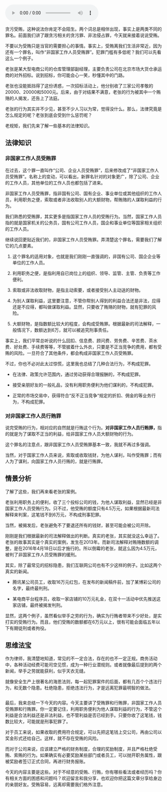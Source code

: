 <audio title="15 _ 受贿原来这么“容易”" src="https://static001.geekbang.org/resource/audio/69/fa/69a7a846bc20be9b489e03ddbcc460fa.mp3" controls="controls"></audio> 
<p>贪污受贿，这种说法你肯定不会陌生。两个词总是相伴出现，事实上是两类不同的罪名。前面我们讲了跟贪污相关的贪污罪、非法侵占罪，今天就来接着说说受贿。</p><p>不要以为受贿只是当官的需要担心的事情。事实上，受贿离我们生活非常近，因为还有一个罪名，叫作“非国家工作人员受贿罪”。犯罪门槛有多低呢？我们可以先看这么一个例子。</p><p>老张是某大型电商公司的仓库管理部副经理，主要负责公司在北京市场大货仓承运商的对外招标。说到招标，你可能会心一笑，秒懂其中的门路。</p><p>老张也没能抵挡得了这份诱惑，一次招标活动上，他分别收了三家公司孝敬的20000、20000和5000元。后来，由于对结果不满意，老张的行为被其中一个贿赂的人揭发，还告上了法庭。</p><p>老张的行为其实并不少见，甚至不少人习以为常，觉得没什么。那么，法律究竟是怎么规定的呢？老张到底会受到什么惩罚呢？</p><p>老规矩，我们先来了解一些基本的法律知识。</p><h2>法律知识</h2><h3>非国家工作人员受贿罪</h3><p>在过去，这个罪一直叫作“公司、企业人员受贿罪”，后来修改成了“非国家工作人员受贿罪”。名称上的变动，可以看出，新罪名针对的对象更广，除了公司、企业的工作人员，其他单位的工作人员也都包括了进来。</p><p>非国家工作人员受贿罪，指非国有公司、国有企业、事业单位或其他组织的工作人员，利用职务之便，索取或者非法收取别人的大额财物，帮贿赂的人谋取利益的行为。</p><!-- [[[read_end]]] --><p>我们熟悉的受贿罪，其实更多是指国家工作人员的受贿行为。当然，国家工作人员指的就是国家机关的公务员，国有公司工作人员，国企和事业单位等国家相关组织的工作人员。</p><p>继续说回更贴近我们的，非国家工作人员受贿罪。弄清楚这个罪名，需要我们了解它的几点要素。</p><ol>
<li>
<p>这个罪名的适用对象，也就是我们刚刚一直强调的，非国有公司、国企企业等单位的工作人员。</p>
</li>
<li>
<p>利用职务之便，是指利用自已岗位上的组织、领导、监管、主管、负责等工作便利。</p>
</li>
<li>
<p>索取或非法收取财物，是指主动索要，或者接受别人主动送的财物。</p>
</li>
<li>
<p>为别人谋取利益，这里要注意，不管你帮别人得到的利益合法还是非法，应得还是不应得，都叫做谋取利益。显然，只要收了贿赂的财物，就有犯罪的风险。</p>
</li>
<li>
<p>大额财物，是指数额比较大的程度，会构成受贿罪。根据最新的司法解释，一般情况下，数额达到6万，就可以被追究刑事责任。</p>
</li>
</ol><p>事实上，我们平常总听说的什么回扣、信息费、顾问费、劳务费、辛苦费、茶水费、好处费、手续费等等，不管披着什么外衣，只要是不正当竞争的费用，都有受贿的风险。一旦符合了其他条件，都会构成非国家工作人员受贿罪。</p><p>不过，你也不必对此太过惊慌，这里我也总结了几种合法行为，不构成犯罪。</p><ul>
<li>
<p>在法律、政策允许范围内，通过劳动获得合理报酬的，不构成犯罪。</p>
</li>
<li>
<p>接受亲朋好友的一般礼品，没有利用职务便利为他们谋利的，不构成犯罪。</p>
</li>
<li>
<p>正常的市场交易中，获得符合“反不正当竞争“规定的折扣、佣金的等业务行为，不构成犯罪。</p>
</li>
</ul><h3>对非国家工作人员行贿罪</h3><p>说完受贿的行为，相对应的自然就是行贿这个行为。<strong>对非国家工作人员行贿罪，</strong>指的就是为了谋取不正当的利益，给非国家工作人员大额财物的行为。</p><p>这个罪名的注意点，跟非国家工作人员受贿罪基本一致，我就不再过多强调。</p><p>当然，对于国家工作人员来说，索取或收取钱财，为他人谋利，叫作受贿罪；而有人为了谋利，向国家工作人员行贿的，就是行贿罪。</p><h2>情景分析</h2><p>了解了这些，我们再来看老张的案例。</p><p>老张利用职务上的便利，收了三个投标公司的钱，为他人谋取利益，显然已经是非国家工作人员受贿行为。只不过，他受贿的额度只有4.5万元，如果根据最新司法解释来判案，这笔钱不到6万元，不构成刑事犯罪。</p><p>当然，被揭发后，老张避免不了要退还所有的钱财，甚至可能会被公司开除。</p><p>刚刚是我们根据最新的司法解释做出的判断。真实的老张，其实就没这么幸运了。老张的故事其实是个真实的案例，发生在2013年。而新司法解释对贿赂数额的调整，是在2016年4月18日以后才施行的。所以倒霉的老张，就这么因为4.5万元，被判了非国家工作人员受贿罪的缓刑。</p><p>其实，除了最常见的招标隐患，我们互联网公司也有不少这样的例子。比如这两个真实的新闻。</p><ul>
<li>
<p>腾讯某公司员工，收取16万元红包，在发布的新闻稿件前，加了某博彩公司的名字，最终最判刑。</p>
</li>
<li>
<p>某电商平台程序员，收取一家店铺的10万元礼金，在双十一活动中优先推送这家店铺，最终被揭发判刑。</p>
</li>
</ul><p>显然，这两个例子，虽然看似举手之劳的行为，确实为行贿者带来不少好处，是实打实的受贿行为。而且，他们受贿的数额都在6万元以上，很有可能会面临五年以下有期徒刑或者拘役。</p><h2>思维法宝</h2><p>作为律师，我清楚地知道，常见的不一定合法，存在的也不一定正规。商务活动中，各种活动经费可能司空见惯，成为一种行业潜规则。或者就像最后提到的两个新闻，举手之劳就能获利，似乎天衣无缝。</p><p>就像安全生产上很著名的海恩法则，每一起犯罪案件的后面，都有几百个个违法行为，和无数个隐患。杜绝隐患，拒绝违法行为，才是远离犯罪最明智的做法。</p><p><img src="https://static001.geekbang.org/resource/image/78/27/78a719798c936d8caeb772428a8aa427.jpg" alt=""></p><p>最后，我来总结一下今天的内容。今天主要讲了受贿罪和行贿罪，非国家工作人员受贿罪和行贿罪。你一定要记住，利用职务便利为他人谋取利益的行为，不管这个利益是合法利益还是非法利益，也不管利益是否已经到手。只要你收了这笔钱，钱数比较大，可能就是刑事犯罪了。</p><p>对于员工来说，如果收取的费用符合规定，可以先把这笔钱上交公司，再由公司以奖金形式还给自己。这样，就不存在受贿的风险。</p><p>而对于公司来说，应该建立严格的财务制度，合理的奖励制度，并且严格杜绝受贿、索贿的行为。如果确实有必要奖励某些部门或者员工，可以抛开职务属性，跟被奖励者签订正式合同，再进行财务报账。</p><p>今天的内容主要是这些。对于不经意的受贿、行贿，你有哪些看法或者经历吗？你有相关方面的困惑和问题吗？欢迎留言和我分享，也欢迎你把这篇文章分享给身边的亲朋好友。受贿容易，远离却需要我们格外注意。</p><p></p>